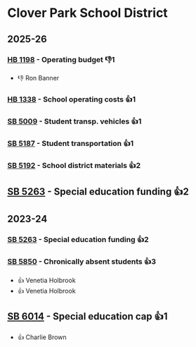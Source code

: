 # Clover Park School District
## 2025-26

### [HB 1198](/bill/2025-26/hb/1198/) - Operating budget  👎1 
* 👎 Ron Banner

### [HB 1338](/bill/2025-26/hb/1338/) - School operating costs 👍1  

### [SB 5009](/bill/2025-26/sb/5009/) - Student transp. vehicles 👍1  

### [SB 5187](/bill/2025-26/sb/5187/) - Student transportation 👍1  

### [SB 5192](/bill/2025-26/sb/5192/) - School district materials 👍2  

## [SB 5263](/bill/2025-26/sb/5263/) - Special education funding 👍2  

## 2023-24

### [SB 5263](/bill/2023-24/sb/5263/) - Special education funding 👍2  

### [SB 5850](/bill/2023-24/sb/5850/) - Chronically absent students 👍3  
* 👍 Venetia Holbrook
* 👍 Venetia Holbrook

## [SB 6014](/bill/2023-24/sb/6014/) - Special education cap 👍1  
* 👍 Charlie Brown
